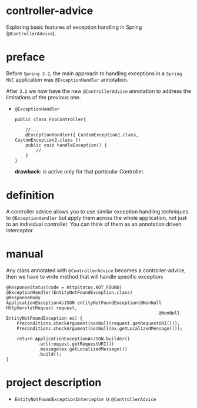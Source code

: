 # controller-advice
Exploring basic features of exception handling in Spring (`@ControllerAdvice`).

# preface
Before `Spring 3.2`, the main approach to handling exceptions in a 
`Spring MVC` application was `@ExceptionHandler` annotation.

After `3.2` we now have the new `@ControllerAdvice` annotation to address 
the limitations of the previous one.

* `@ExceptionHandler`
    ```
    public class FooController{
         
        //...
        @ExceptionHandler({ CustomException1.class, CustomException2.class })
        public void handleException() {
            //
        }
    }
    ```
    **drawback**: is active only for that particular Controller.
    
# definition
A controller advice allows you to use similar exception handling 
techniques to `@ExceptionHandler` but apply them across the whole application, 
not just to an individual controller. You can think of them as an annotation 
driven interceptor.

# manual
Any class annotated with `@ControllerAdvice` becomes a controller-advice, then
we have to write method that will handle specific exception:

```
@ResponseStatus(code = HttpStatus.NOT_FOUND)
@ExceptionHandler(EntityNotFoundException.class)
@ResponseBody
ApplicationExceptionAsJSON entityNotFoundException(@NonNull HttpServletRequest request, 
                                                          @NonNull EntityNotFoundException ex) {
    Preconditions.checkArgument(nonNull(request.getRequestURI()));
    Preconditions.checkArgument(nonNull(ex.getLocalizedMessage()));
    
    return ApplicationExceptionAsJSON.builder()
            .url(request.getRequestURI())
            .message(ex.getLocalizedMessage())
            .build();
}
```

# project description
* `EntityNotFoundExceptionInterceptor` is `@ControllerAdvice`
